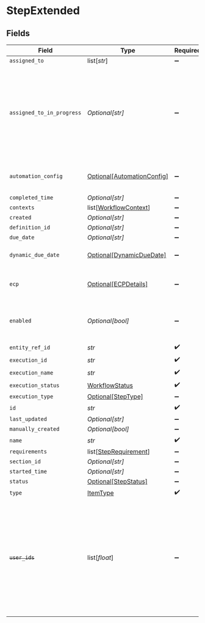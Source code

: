 # StepExtended


## Fields

| Field                                                                                                                                                                 | Type                                                                                                                                                                  | Required                                                                                                                                                              | Description                                                                                                                                                           |
| --------------------------------------------------------------------------------------------------------------------------------------------------------------------- | --------------------------------------------------------------------------------------------------------------------------------------------------------------------- | --------------------------------------------------------------------------------------------------------------------------------------------------------------------- | --------------------------------------------------------------------------------------------------------------------------------------------------------------------- |
| `assigned_to`                                                                                                                                                         | list[*str*]                                                                                                                                                           | :heavy_minus_sign:                                                                                                                                                    | N/A                                                                                                                                                                   |
| `assigned_to_in_progress`                                                                                                                                             | *Optional[str]*                                                                                                                                                       | :heavy_minus_sign:                                                                                                                                                    | The user which moved the step/task to the IN_PROGRESS state. The user should also be present in the assignedTo property of the step/task                              |
| `automation_config`                                                                                                                                                   | [Optional[AutomationConfig]](../../models/shared/automationconfig.md)                                                                                                 | :heavy_minus_sign:                                                                                                                                                    | Configuration for automation execution to run                                                                                                                         |
| `completed_time`                                                                                                                                                      | *Optional[str]*                                                                                                                                                       | :heavy_minus_sign:                                                                                                                                                    | N/A                                                                                                                                                                   |
| `contexts`                                                                                                                                                            | list[[WorkflowContext](../../models/shared/workflowcontext.md)]                                                                                                       | :heavy_minus_sign:                                                                                                                                                    | N/A                                                                                                                                                                   |
| `created`                                                                                                                                                             | *Optional[str]*                                                                                                                                                       | :heavy_minus_sign:                                                                                                                                                    | N/A                                                                                                                                                                   |
| `definition_id`                                                                                                                                                       | *Optional[str]*                                                                                                                                                       | :heavy_minus_sign:                                                                                                                                                    | N/A                                                                                                                                                                   |
| `due_date`                                                                                                                                                            | *Optional[str]*                                                                                                                                                       | :heavy_minus_sign:                                                                                                                                                    | N/A                                                                                                                                                                   |
| `dynamic_due_date`                                                                                                                                                    | [Optional[DynamicDueDate]](../../models/shared/dynamicduedate.md)                                                                                                     | :heavy_minus_sign:                                                                                                                                                    | set a Duedate for a step then a specific                                                                                                                              |
| `ecp`                                                                                                                                                                 | [Optional[ECPDetails]](../../models/shared/ecpdetails.md)                                                                                                             | :heavy_minus_sign:                                                                                                                                                    | Details regarding ECP for the workflow step                                                                                                                           |
| `enabled`                                                                                                                                                             | *Optional[bool]*                                                                                                                                                      | :heavy_minus_sign:                                                                                                                                                    | enabled flag results from calculating the requirements                                                                                                                |
| `entity_ref_id`                                                                                                                                                       | *str*                                                                                                                                                                 | :heavy_check_mark:                                                                                                                                                    | N/A                                                                                                                                                                   |
| `execution_id`                                                                                                                                                        | *str*                                                                                                                                                                 | :heavy_check_mark:                                                                                                                                                    | N/A                                                                                                                                                                   |
| `execution_name`                                                                                                                                                      | *str*                                                                                                                                                                 | :heavy_check_mark:                                                                                                                                                    | N/A                                                                                                                                                                   |
| `execution_status`                                                                                                                                                    | [WorkflowStatus](../../models/shared/workflowstatus.md)                                                                                                               | :heavy_check_mark:                                                                                                                                                    | N/A                                                                                                                                                                   |
| `execution_type`                                                                                                                                                      | [Optional[StepType]](../../models/shared/steptype.md)                                                                                                                 | :heavy_minus_sign:                                                                                                                                                    | N/A                                                                                                                                                                   |
| `id`                                                                                                                                                                  | *str*                                                                                                                                                                 | :heavy_check_mark:                                                                                                                                                    | N/A                                                                                                                                                                   |
| `last_updated`                                                                                                                                                        | *Optional[str]*                                                                                                                                                       | :heavy_minus_sign:                                                                                                                                                    | N/A                                                                                                                                                                   |
| `manually_created`                                                                                                                                                    | *Optional[bool]*                                                                                                                                                      | :heavy_minus_sign:                                                                                                                                                    | N/A                                                                                                                                                                   |
| `name`                                                                                                                                                                | *str*                                                                                                                                                                 | :heavy_check_mark:                                                                                                                                                    | N/A                                                                                                                                                                   |
| `requirements`                                                                                                                                                        | list[[StepRequirement](../../models/shared/steprequirement.md)]                                                                                                       | :heavy_minus_sign:                                                                                                                                                    | N/A                                                                                                                                                                   |
| `section_id`                                                                                                                                                          | *Optional[str]*                                                                                                                                                       | :heavy_minus_sign:                                                                                                                                                    | N/A                                                                                                                                                                   |
| `started_time`                                                                                                                                                        | *Optional[str]*                                                                                                                                                       | :heavy_minus_sign:                                                                                                                                                    | N/A                                                                                                                                                                   |
| `status`                                                                                                                                                              | [Optional[StepStatus]](../../models/shared/stepstatus.md)                                                                                                             | :heavy_minus_sign:                                                                                                                                                    | N/A                                                                                                                                                                   |
| `type`                                                                                                                                                                | [ItemType](../../models/shared/itemtype.md)                                                                                                                           | :heavy_check_mark:                                                                                                                                                    | N/A                                                                                                                                                                   |
| ~~`user_ids`~~                                                                                                                                                        | list[*float*]                                                                                                                                                         | :heavy_minus_sign:                                                                                                                                                    | :warning: **DEPRECATED**: this will be removed in a future release, please migrate away from it as soon as possible.<br/><br/>This field is deprecated. Please use assignedTo |